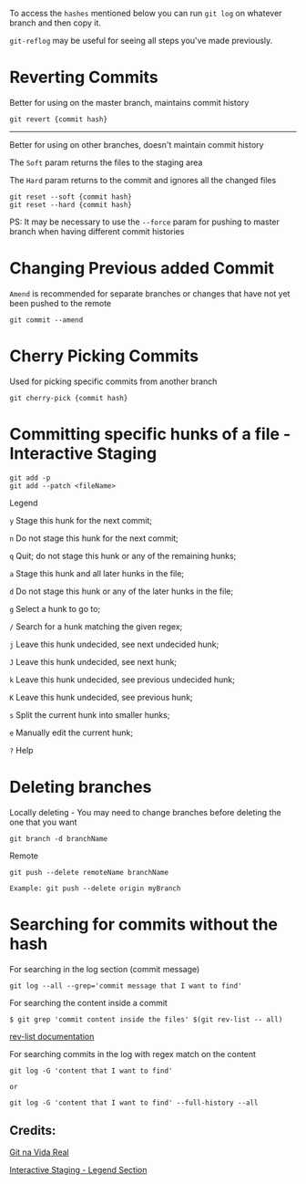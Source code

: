 To access the `hashes` mentioned below you can run `git log` on whatever branch and then copy it.

`git-reflog` may be useful for seeing all steps you've made previously.

# Reverting Commits

Better for using on the master branch, maintains commit history
```
git revert {commit hash}
```
---

Better for using on other branches, doesn't maintain commit history

The `Soft` param returns the files to the staging area 

The `Hard` param returns to the commit and ignores all the changed files
```
git reset --soft {commit hash}
git reset --hard {commit hash}
```

PS: It may be necessary to use the `--force` param for pushing to master branch when having different commit histories



# Changing Previous added Commit

`Amend` is recommended for separate branches or changes that have not yet been pushed to the remote 

```
git commit --amend 
```
# Cherry Picking Commits

Used for picking specific commits from another branch

```
git cherry-pick {commit hash}
```

# Committing specific hunks of a file - Interactive Staging

```
git add -p 
git add --patch <fileName>
```
Legend

`y` Stage this hunk for the next commit;

`n` Do not stage this hunk for the next commit;

`q` Quit; do not stage this hunk or any of the remaining hunks;

`a` Stage this hunk and all later hunks in the file;

`d` Do not stage this hunk or any of the later hunks in the file;

`g` Select a hunk to go to;

`/` Search for a hunk matching the given regex;

`j` Leave this hunk undecided, see next undecided hunk;

`J` Leave this hunk undecided, see next hunk;

`k` Leave this hunk undecided, see previous undecided hunk;

`K` Leave this hunk undecided, see previous hunk;

`s` Split the current hunk into smaller hunks;

`e` Manually edit the current hunk;

`?` Help

# Deleting branches

Locally deleting - You may need to change branches before deleting the one that you want

```
git branch -d branchName
```

Remote 

```
git push --delete remoteName branchName

Example: git push --delete origin myBranch
```

# Searching for commits without the hash

For searching in the log section (commit message)

```
git log --all --grep='commit message that I want to find'
```

For searching the content inside a commit

```
$ git grep 'commit content inside the files' $(git rev-list -- all)
```

[rev-list documentation](https://git-scm.com/docs/git-rev-list)

For searching commits in the log with regex match on the content

```
git log -G 'content that I want to find'

or 

git log -G 'content that I want to find' --full-history --all
```

## Credits:

[Git na Vida Real](https://www.udemy.com/course/git-e-github-na-vida-real/)

[Interactive Staging - Legend Section](https://stackoverflow.com/questions/1085162/commit-only-part-of-a-file-in-git)